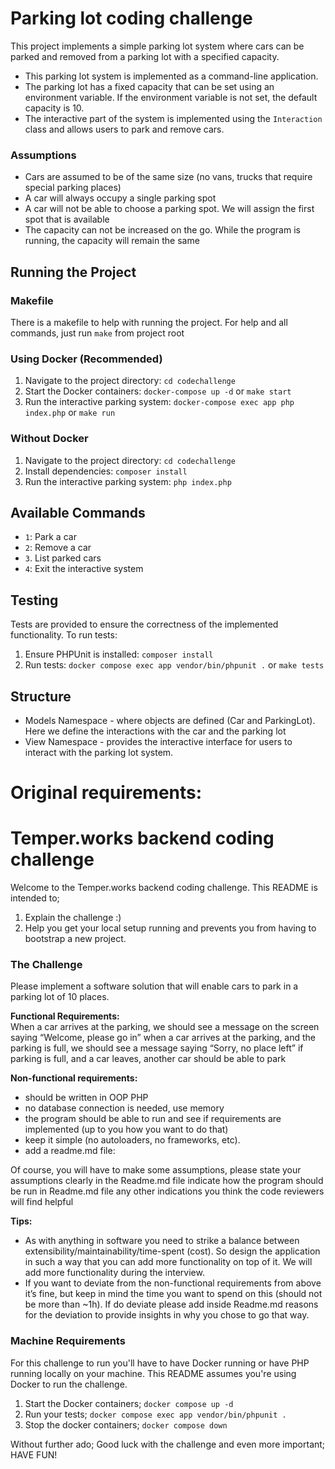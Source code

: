 # Parking lot coding challenge

This project implements a simple parking lot system where cars can be parked and removed from a parking lot with a specified capacity.

- This parking lot system is implemented as a command-line application.
- The parking lot has a fixed capacity that can be set using an environment variable. If the environment variable is not set, the default capacity is 10.
- The interactive part of the system is implemented using the `Interaction` class and allows users to park and remove cars.

### Assumptions

- Cars are assumed to be of the same size (no vans, trucks that require special parking places)
- A car will always occupy a single parking spot
- A car will not be able to choose a parking spot. We will assign the first spot that is available
- The capacity can not be increased on the go. While the program is running, the capacity will remain the same

## Running the Project

### Makefile
There is a makefile to help with running the project.
For help and all commands, just run `make` from project root

### Using Docker (Recommended)

1. Navigate to the project directory: `cd codechallenge`
2. Start the Docker containers: `docker-compose up -d` or `make start`
3. Run the interactive parking system: `docker-compose exec app php index.php` or `make run`

### Without Docker

1. Navigate to the project directory: `cd codechallenge`
2. Install dependencies: `composer install`
3. Run the interactive parking system: `php index.php`

## Available Commands

- `1`: Park a car
- `2`: Remove a car
- `3`. List parked cars
- `4`: Exit the interactive system

## Testing

Tests are provided to ensure the correctness of the implemented functionality. To run tests:

1. Ensure PHPUnit is installed: `composer install`
2. Run tests: `docker compose exec app vendor/bin/phpunit .` or `make tests`

## Structure

- Models Namespace - where objects are defined (Car and ParkingLot). Here we define the interactions with the car and the parking lot
- View Namespace -  provides the interactive interface for users to interact with the parking lot system.

# Original requirements:

# Temper.works backend coding challenge

Welcome to the Temper.works backend coding challenge. 
This README is intended to; 
1. Explain the challenge :) 
2. Help you get your local setup running and prevents you from having to bootstrap a new project.


### The Challenge
Please implement a software solution that will enable cars to park in a parking lot of 10 places.

**Functional Requirements:**<br>
When a car arrives at the parking, we should see a message on the screen saying “Welcome, please go in”
when a car arrives at the parking, and the parking is full, we should see a message saying “Sorry, no place left”
if parking is full, and a car leaves, another car should be able to park

**Non-functional requirements:**<br>
- should be written in OOP PHP
- no database connection is needed, use memory
- the program should be able to run and see if requirements are implemented (up to you how you want to do that)
- keep it simple (no autoloaders, no frameworks, etc).
- add a readme.md file:

Of course, you will have to make some assumptions, please state your assumptions clearly in the Readme.md file
indicate how the program should be run in Readme.md file
any other indications you think the code reviewers will find helpful

**Tips:**<br>
- As with anything in software you need to strike a balance between extensibility/maintainability/time-spent (cost). So design the application in such a way that you can add more functionality on top of it. We will add more functionality during the interview.
- If you want to deviate from the non-functional requirements from above it’s fine, but keep in mind the time you want to spend on this (should not be more than ~1h). If do deviate please add inside Readme.md reasons for the deviation to provide insights in why you chose to go that way.

### Machine Requirements
For this challenge to run you'll have to have Docker running or have PHP running locally on your machine.
This README assumes you're using Docker to run the challenge. 

1. Start the Docker containers;
`docker compose up -d`
2. Run your tests; `docker compose exec app vendor/bin/phpunit .` 
3. Stop the docker containers; `docker compose down`

Without further ado; Good luck with the challenge and even more important; HAVE FUN! 
